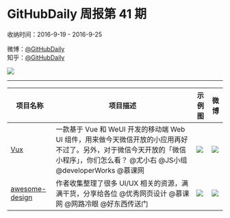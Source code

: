 # GitHubDaily 周报第 41 期

收纳时间：2016-9-19 - 2016-9-25

微博：[@GitHubDaily](https://weibo.com/GitHubDaily)    
知乎：[@GitHubDaily](https://www.zhihu.com/people/githubdaily)

![](https://raw.githubusercontent.com/GitHubDaily/GitHubDaily/master/assets/weixin.png)

---

项目名称 | 项目描述 | 示例图 | 微博
--- | --- | --- | ---
[Vux](status.github_url) | 一款基于 Vue 和 WeUI 开发的移动端 Web UI 组件，用来做今天微信开放的小应用再好不过了。另外，对于微信今天开放的「微信小程序」，你们怎么看？ @尤小右 @JS小组 @developerWorks @慕课网 | ![](http://ww2.sinaimg.cn/large/006fiYtfjw1f826v24vqpj30ku3c5qay.jpg) | [![](https://raw.githubusercontent.com/GitHubDaily/GitHubDaily/master/assets/sina_logo.png)](https://weibo.com/5722964389/E9qtcqeKJ)
[awesome-design](status.github_url) | 作者收集整理了很多 UI/UX 相关的资源，满满干货，分享给各位 @优秀网页设计 @慕课网 @网路冷眼 @好东西传送门 | ![](http://ww1.sinaimg.cn/large/006fiYtfjw1f7z6tvnptjj31hg7gyhdt.jpg) | [![](https://raw.githubusercontent.com/GitHubDaily/GitHubDaily/master/assets/sina_logo.png)](https://weibo.com/5722964389/E91Xvrre)
